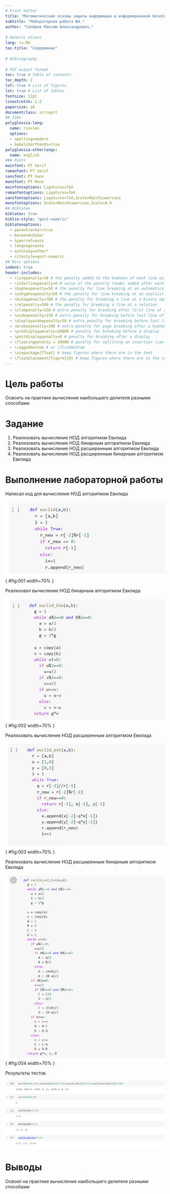 ```yaml
---
# Front matter
title: "Математические основы защиты информации и информационной безопасности."
subtitle: "Лабораторная работа №4."
author: "Сапёров Максим Александрович."

# Generic otions
lang: ru-RU
toc-title: "Содержание"

# Bibliography

# Pdf output format
toc: true # Table of contents
toc_depth: 2
lof: true # List of figures
lot: true # List of tables
fontsize: 12pt
linestretch: 1.5
papersize: a4
documentclass: scrreprt
## I18n
polyglossia-lang:
  name: russian
  options:
  - spelling=modern
  - babelshorthands=true
polyglossia-otherlangs:
  name: english
### Fonts
mainfont: PT Serif
romanfont: PT Serif
sansfont: PT Sans
monofont: PT Mono
mainfontoptions: Ligatures=TeX
romanfontoptions: Ligatures=TeX
sansfontoptions: Ligatures=TeX,Scale=MatchLowercase
monofontoptions: Scale=MatchLowercase,Scale=0.9
## Biblatex
biblatex: true
biblio-style: "gost-numeric"
biblatexoptions:
  - parentracker=true
  - backend=biber
  - hyperref=auto
  - language=auto
  - autolang=other*
  - citestyle=gost-numeric
## Misc options
indent: true
header-includes:
  - \linepenalty=10 # the penalty added to the badness of each line within a paragraph (no associated penalty node) Increasing the value makes tex try to have fewer lines in the paragraph.
  - \interlinepenalty=0 # value of the penalty (node) added after each line of a paragraph.
  - \hyphenpenalty=50 # the penalty for line breaking at an automatically inserted hyphen
  - \exhyphenpenalty=50 # the penalty for line breaking at an explicit hyphen
  - \binoppenalty=700 # the penalty for breaking a line at a binary operator
  - \relpenalty=500 # the penalty for breaking a line at a relation
  - \clubpenalty=150 # extra penalty for breaking after first line of a paragraph
  - \widowpenalty=150 # extra penalty for breaking before last line of a paragraph
  - \displaywidowpenalty=50 # extra penalty for breaking before last line before a display math
  - \brokenpenalty=100 # extra penalty for page breaking after a hyphenated line
  - \predisplaypenalty=10000 # penalty for breaking before a display
  - \postdisplaypenalty=0 # penalty for breaking after a display
  - \floatingpenalty = 20000 # penalty for splitting an insertion (can only be split footnote in standard LaTeX)
  - \raggedbottom # or \flushbottom
  - \usepackage{float} # keep figures where there are in the text
  - \floatplacement{figure}{H} # keep figures where there are in the text
---
```


# Цель работы

Освоить на практике вычисление наибольшего делителя разными способами

# Задание

1. Реализовать вычисление НОД алгоритмом Евклида
2. Реализовать вычисление НОД бинарным алгоритмом Евклида
3. Реализовать вычисление НОД расширенным алгоритмом Евклида
4. Реализовать вычисление НОД расширенным бинарным алгоритмом Евклида

# Выполнение лабораторной работы

Написал код для вычисление НОД алгоритмом Евклида

![вычисление НОД алгоритмом Евклида](image/1.png){ #fig:001 width=70% }

Реализовал вычисление НОД бинарным алгоритмом Евклида

![НОД бинарным алгоритмом Евклида](image/2.png){ #fig:002 width=70% }

Реализовать вычисление НОД расширенным алгоритмом Евклида

![НОД расширенным алгоритмом Евклида](image/3.png){ #fig:003 width=70% }

Реализовать вычисление НОД расширенным бинарным алгоритмом Евклида

![НОД расширенным бинарным алгоритмом Евклида](image/4.png){ #fig:004 width=70% }



Результаты тестов.

![результаты тестов](image/5.png)



# Выводы

Освоил на практике вычисление наибольшего делителя разными способами
